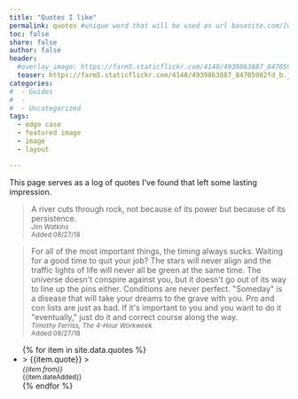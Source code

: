 ```yaml
---
title: "Quotes I like"
permalink: quotes #unique word that will be used as url basesite.com/[word]
toc: false
share: false
author: false
header:
  #overlay_image: https://farm5.staticflickr.com/4140/4939863887_84705982fd_b.jpg
  teaser: https://farm5.staticflickr.com/4140/4939863887_84705982fd_b.jpg
categories:
#  - Guides
#  -
#  - Uncategorized
tags:
  - edge case
  - featured image
  - image
  - layout

---
```

This page serves as a log of quotes I've found that left some lasting impression.


> A river cuts through rock, not because of its power but because of its persistence.
><br><small><cite>Jim Watkins</cite>
<br>Added 08/27/18</small>


>For all of the most important things, the timing always sucks. Waiting for a good time to quit your job? The stars will never align and the traffic lights of life will never all be green at the same time. The universe doesn't conspire against you, but it doesn't go out of its way to line up the pins either. Conditions are never perfect. "Someday" is a disease that will take your dreams to the grave with you. Pro and con lists are just as bad. If it's important to you and you want to do it "eventually," just do it and correct course along the way.
><br><small><cite>Timothy Ferriss, The 4-Hour Workweek</cite>
<br>Added 08/27/18</small>


<ul>
{% for item in site.data.quotes %}
  <li>
    > {{item.quote}}
    > <br><small><cite>{{item.from}}</cite>
    <br>{{item.dateAdded}}</small>
  </li>
{% endfor %}
</ul>
